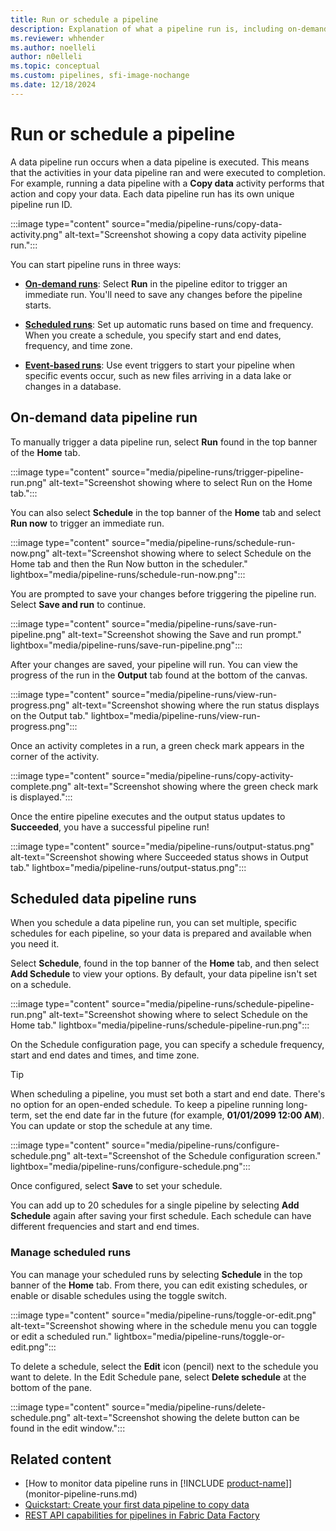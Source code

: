 ```yaml
---
title: Run or schedule a pipeline
description: Explanation of what a pipeline run is, including on-demand and scheduled runs.
ms.reviewer: whhender
ms.author: noelleli
author: n0elleli
ms.topic: conceptual
ms.custom: pipelines, sfi-image-nochange
ms.date: 12/18/2024
---
```


# Run or schedule a pipeline

A data pipeline run occurs when a data pipeline is executed. This means that the activities in your data pipeline ran and were executed to completion. For example, running a data pipeline with a **Copy data** activity performs that action and copy your data. Each data pipeline run has its own unique pipeline run ID.

:::image type="content" source="media/pipeline-runs/copy-data-activity.png" alt-text="Screenshot showing a copy data activity pipeline run.":::

You can start pipeline runs in three ways:

- [**On-demand runs**](#on-demand-data-pipeline-run): Select **Run** in the pipeline editor to trigger an immediate run. You'll need to save any changes before the pipeline starts.

- [**Scheduled runs**](#scheduled-data-pipeline-runs): Set up automatic runs based on time and frequency. When you create a schedule, you specify start and end dates, frequency, and time zone.

- [**Event-based runs**](pipeline-storage-event-triggers.md): Use event triggers to start your pipeline when specific events occur, such as new files arriving in a data lake or changes in a database.

## On-demand data pipeline run

To manually trigger a data pipeline run, select **Run** found in the top banner of the **Home** tab.

:::image type="content" source="media/pipeline-runs/trigger-pipeline-run.png" alt-text="Screenshot showing where to select Run on the Home tab.":::

You can also select **Schedule** in the top banner of the **Home** tab and select **Run now** to trigger an immediate run.

:::image type="content" source="media/pipeline-runs/schedule-run-now.png" alt-text="Screenshot showing where to select Schedule on the Home tab and then the Run Now button in the scheduler." lightbox="media/pipeline-runs/schedule-run-now.png":::

You are prompted to save your changes before triggering the pipeline run. Select **Save and run** to continue.

:::image type="content" source="media/pipeline-runs/save-run-pipeline.png" alt-text="Screenshot showing the Save and run prompt." lightbox="media/pipeline-runs/save-run-pipeline.png":::

After your changes are saved, your pipeline will run. You can view the progress of the run in the **Output** tab found at the bottom of the canvas.

:::image type="content" source="media/pipeline-runs/view-run-progress.png" alt-text="Screenshot showing where the run status displays on the Output tab." lightbox="media/pipeline-runs/view-run-progress.png":::

Once an activity completes in a run, a green check mark appears in the corner of the activity.

:::image type="content" source="media/pipeline-runs/copy-activity-complete.png" alt-text="Screenshot showing where the green check mark is displayed.":::

Once the entire pipeline executes and the output status updates to **Succeeded**, you have a successful pipeline run!

:::image type="content" source="media/pipeline-runs/output-status.png" alt-text="Screenshot showing where Succeeded status shows in Output tab." lightbox="media/pipeline-runs/output-status.png":::

## Scheduled data pipeline runs

When you schedule a data pipeline run, you can set multiple, specific schedules for each pipeline, so your data is prepared and available when you need it.

Select **Schedule**, found in the top banner of the **Home** tab, and then select **Add Schedule** to view your options. By default, your data pipeline isn't set on a schedule.

:::image type="content" source="media/pipeline-runs/schedule-pipeline-run.png" alt-text="Screenshot showing where to select Schedule on the Home tab." lightbox="media/pipeline-runs/schedule-pipeline-run.png":::

On the Schedule configuration page, you can specify a schedule frequency, start and end dates and times, and time zone.

> [!TIP]
> When scheduling a pipeline, you must set both a start and end date. There's no option for an open-ended schedule. To keep a pipeline running long-term, set the end date far in the future (for example, **01/01/2099 12:00 AM**). You can update or stop the schedule at any time.

:::image type="content" source="media/pipeline-runs/configure-schedule.png" alt-text="Screenshot of the Schedule configuration screen." lightbox="media/pipeline-runs/configure-schedule.png":::

Once configured, select **Save** to set your schedule.

You can add up to 20 schedules for a single pipeline by selecting **Add Schedule** again after saving your first schedule. Each schedule can have different frequencies and start and end times.

### Manage scheduled runs

You can manage your scheduled runs by selecting **Schedule** in the top banner of the **Home** tab. From there, you can edit existing schedules, or enable or disable schedules using the toggle switch.

:::image type="content" source="media/pipeline-runs/toggle-or-edit.png" alt-text="Screenshot showing where in the schedule menu you can toggle or edit a scheduled run." lightbox="media/pipeline-runs/toggle-or-edit.png":::

To delete a schedule, select the **Edit** icon (pencil) next to the schedule you want to delete. In the Edit Schedule pane, select **Delete schedule** at the bottom of the pane.

:::image type="content" source="media/pipeline-runs/delete-schedule.png" alt-text="Screenshot showing the delete button can be found in the edit window.":::

## Related content

- [How to monitor data pipeline runs in [!INCLUDE [product-name](../includes/product-name.md)]](monitor-pipeline-runs.md)
- [Quickstart: Create your first data pipeline to copy data](create-first-pipeline-with-sample-data.md)
- [REST API capabilities for pipelines in Fabric Data Factory](pipeline-rest-api-capabilities.md)
